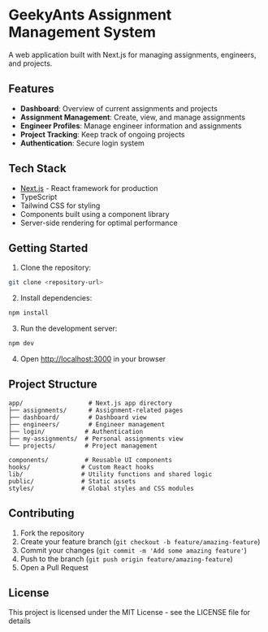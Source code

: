 # GeekyAnts Assignment Management System

A web application built with Next.js for managing assignments, engineers, and projects.

## Features

- **Dashboard**: Overview of current assignments and projects
- **Assignment Management**: Create, view, and manage assignments
- **Engineer Profiles**: Manage engineer information and assignments
- **Project Tracking**: Keep track of ongoing projects
- **Authentication**: Secure login system

## Tech Stack

- [Next.js](https://nextjs.org/) - React framework for production
- TypeScript
- Tailwind CSS for styling
- Components built using a component library
- Server-side rendering for optimal performance

## Getting Started

1. Clone the repository:
```bash
git clone <repository-url>
```

2. Install dependencies:
```bash
npm install
```

3. Run the development server:
```bash
npm dev
```

4. Open [http://localhost:3000](http://localhost:3000) in your browser

## Project Structure

```
app/                  # Next.js app directory
├── assignments/      # Assignment-related pages
├── dashboard/        # Dashboard view
├── engineers/        # Engineer management
├── login/           # Authentication
├── my-assignments/  # Personal assignments view
└── projects/        # Project management

components/          # Reusable UI components
hooks/              # Custom React hooks
lib/                # Utility functions and shared logic
public/             # Static assets
styles/             # Global styles and CSS modules
```

## Contributing

1. Fork the repository
2. Create your feature branch (`git checkout -b feature/amazing-feature`)
3. Commit your changes (`git commit -m 'Add some amazing feature'`)
4. Push to the branch (`git push origin feature/amazing-feature`)
5. Open a Pull Request

## License

This project is licensed under the MIT License - see the LICENSE file for details